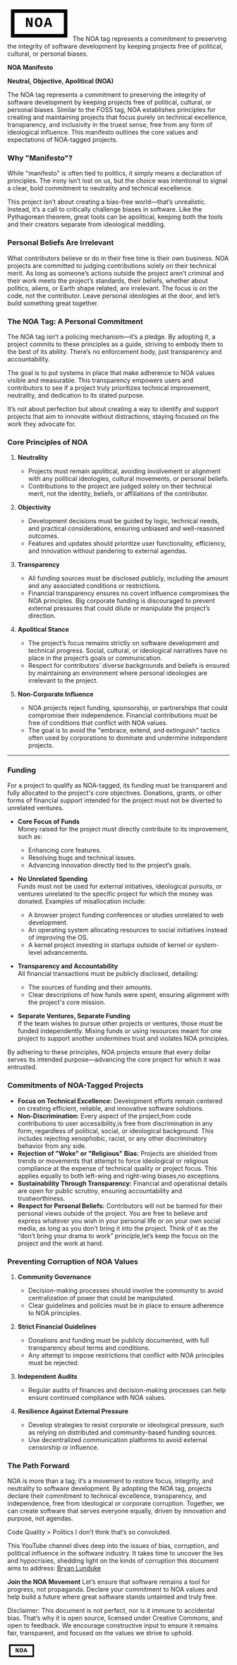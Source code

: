 <img src="noa.png" alt="noa-tag">
The NOA tag represents a commitment to preserving the integrity of software development by keeping projects free of political, cultural, or personal biases.

**NOA Manifesto**

**Neutral, Objective, Apolitical (NOA)**

The NOA tag represents a commitment to preserving the integrity of software development by keeping projects free of political, cultural, or personal biases. Similar to the FOSS tag, NOA establishes principles for creating and maintaining projects that focus purely on technical excellence, transparency, and inclusivity in the truest sense, free from any form of ideological influence. This manifesto outlines the core values and expectations of NOA-tagged projects.


### Why "Manifesto"?  

While "manifesto" is often tied to politics, it simply means a declaration of principles. The irony isn’t lost on us, but the choice was intentional to signal a clear, bold commitment to neutrality and technical excellence.  

This project isn’t about creating a bias-free world—that’s unrealistic. Instead, it’s a call to critically challenge biases in software. Like the Pythagorean theorem, great tools can be apolitical, keeping both the tools and their creators separate from ideological meddling.

### Personal Beliefs Are Irrelevant

What contributors believe or do in their free time is their own business. NOA projects are committed to judging contributions solely on their technical merit. As long as someone’s actions outside the project aren’t criminal and their work meets the project’s standards, their beliefs, whether about politics, aliens, or Earth shape related, are irrelevant.
The focus is on the code, not the contributor. Leave personal ideologies at the door, and let’s build something great together.

### The NOA Tag: A Personal Commitment

The NOA tag isn’t a policing mechanism—it’s a pledge. By adopting it, a project commits to these principles as a guide, striving to embody them to the best of its ability. There’s no enforcement body, just transparency and accountability.

The goal is to put systems in place that make adherence to NOA values visible and measurable. This transparency empowers users and contributors to see if a project truly prioritizes technical improvement, neutrality, and dedication to its stated purpose.

It’s not about perfection but about creating a way to identify and support projects that aim to innovate without distractions, staying focused on the work they advocate for.

### **Core Principles of NOA**

1. **Neutrality**
   - Projects must remain apolitical, avoiding involvement or alignment with any political ideologies, cultural movements, or personal beliefs.
   - Contributions to the project are judged solely on their technical merit, not the identity, beliefs, or affiliations of the contributor.

2. **Objectivity**
   - Development decisions must be guided by logic, technical needs, and practical considerations, ensuring unbiased and well-reasoned outcomes.
   - Features and updates should prioritize user functionality, efficiency, and innovation without pandering to external agendas.

3. **Transparency**
   - All funding sources must be disclosed publicly, including the amount and any associated conditions or restrictions.
   - Financial transparency ensures no covert influence compromises the NOA principles. Big corporate funding is discouraged to prevent external pressures that could dilute or manipulate the project’s direction.

4. **Apolitical Stance**
   - The project’s focus remains strictly on software development and technical progress. Social, cultural, or ideological narratives have no place in the project’s goals or communication.
   - Respect for contributors’ diverse backgrounds and beliefs is ensured by maintaining an environment where personal ideologies are irrelevant to the project.

5. **Non-Corporate Influence**
   - NOA projects reject funding, sponsorship, or partnerships that could compromise their independence. Financial contributions must be free of conditions that conflict with NOA values.
   - The goal is to avoid the "embrace, extend, and extinguish" tactics often used by corporations to dominate and undermine independent projects.
  
---

### **Funding**  

For a project to qualify as NOA-tagged, its funding must be transparent and fully allocated to the project's core objectives. Donations, grants, or other forms of financial support intended for the project must not be diverted to unrelated ventures.  

- **Core Focus of Funds**  
   Money raised for the project must directly contribute to its improvement, such as:  
   - Enhancing core features.  
   - Resolving bugs and technical issues.  
   - Advancing innovation directly tied to the project’s goals.  

- **No Unrelated Spending**  
   Funds must not be used for external initiatives, ideological pursuits, or ventures unrelated to the specific project for which the money was donated. Examples of misallocation include:  
   - A browser project funding conferences or studies unrelated to web development.  
   - An operating system allocating resources to social initiatives instead of improving the OS.  
   - A kernel project investing in startups outside of kernel or system-level advancements.  

- **Transparency and Accountability**  
   All financial transactions must be publicly disclosed, detailing:  
   - The sources of funding and their amounts.  
   - Clear descriptions of how funds were spent, ensuring alignment with the project's core mission.  

- **Separate Ventures, Separate Funding**  
   If the team wishes to pursue other projects or ventures, those must be funded independently. Mixing funds or using resources meant for one project to support another undermines trust and violates NOA principles.  

By adhering to these principles, NOA projects ensure that every dollar serves its intended purpose—advancing the core project for which it was entrusted.  

### **Commitments of NOA-Tagged Projects**

- **Focus on Technical Excellence:** Development efforts remain centered on creating efficient, reliable, and innovative software solutions.
- **Non-Discrimination:** Every aspect of the project,from code contributions to user accessibility,is free from discrimination in any form, regardless of political, social, or ideological background. This includes rejecting xenophobic, racist, or any other discriminatory behavior from any side.
- **Rejection of "Woke" or "Religious" Bias:** Projects are shielded from trends or movements that attempt to force ideological or religious compliance at the expense of technical quality or project focus. This applies equally to both left-wing and right-wing biases,no exceptions.
- **Sustainability Through Transparency:** Financial and operational details are open for public scrutiny, ensuring accountability and trustworthiness.
- **Respect for Personal Beliefs:** Contributors will not be banned for their personal views outside of the project. You are free to believe and express whatever you wish in your personal life or on your own social media, as long as you don't bring it into the project. Think of it as the “don’t bring your drama to work” principle,let’s keep the focus on the project and the work at hand.

### **Preventing Corruption of NOA Values**

1. **Community Governance**
   - Decision-making processes should involve the community to avoid centralization of power that could be manipulated.
   - Clear guidelines and policies must be in place to ensure adherence to NOA principles.

2. **Strict Financial Guidelines**
   - Donations and funding must be publicly documented, with full transparency about terms and conditions.
   - Any attempt to impose restrictions that conflict with NOA principles must be rejected.

3. **Independent Audits**
   - Regular audits of finances and decision-making processes can help ensure continued compliance with NOA values.

4. **Resilience Against External Pressure**
   - Develop strategies to resist corporate or ideological pressure, such as relying on distributed and community-based funding sources.
   - Use decentralized communication platforms to avoid external censorship or influence.

### **The Path Forward**

NOA is more than a tag; it’s a movement to restore focus, integrity, and neutrality to software development. By adopting the NOA tag, projects declare their commitment to technical excellence, transparency, and independence, free from ideological or corporate corruption. Together, we can create software that serves everyone equally, driven by innovation and purpose, not agendas.

Code Quality > Politics
I don’t think that’s so convoluted.

<p>This YouTube channel dives deep into the issues of bias, corruption, and political influence in the software industry. It takes time to uncover the lies and hypocrisies, shedding light on the kinds of corruption this document aims to address: <a href="https://www.youtube.com/@BryanLunduke" target="_blank">Bryan Lunduke</a></p>


**Join the NOA Movement**
Let’s ensure that software remains a tool for progress, not propaganda. Declare your commitment to NOA values and help build a future where great software stands untainted and truly free.

Disclaimer: This document is not perfect, nor is it immune to accidental bias. That’s why it is open source, licensed under Creative Commons, and open to feedback. We encourage constructive input to ensure it remains fair, transparent, and focused on the values we strive to uphold.

<img src="noa.png" alt="noa-tag" style="width:64px; height:auto;">


